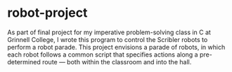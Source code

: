 # robot-project

As part of final project for my imperative problem-solving class in C at Grinnell College, I wrote this program to control the Scribler robots to perform a robot parade. This project envisions a parade of robots, in which each robot follows a common script that specifies actions along a pre-determined route — both within the classroom and into the hall.
